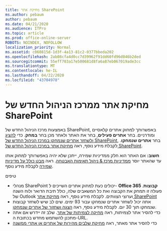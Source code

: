 ```yaml
---
title: מחיקת אתר SharePoint
ms.author: pebaum
author: pebaum
ms.date: 04/21/2020
ms.audience: ITPro
ms.topic: article
ms.prod: office-online-server
ROBOTS: NOINDEX, NOFOLLOW
localization_priority: Normal
ms.assetid: c060815d-1d3f-4a13-81c2-0377bbeda202
ms.openlocfilehash: 2ab08cfa4d0cc7d39962f91dd60fd96d046b2ded
ms.sourcegitcommit: 55eff703a17e500681d8fa6a87eb067019ade3cc
ms.translationtype: MT
ms.contentlocale: he-IL
ms.lasthandoff: 04/22/2020
ms.locfileid: "43704978"
---
```

# <a name="delete-a-site-from-the-new-sharepoint-admin-center"></a>מחיקת אתר ממרכז הניהול החדש של SharePoint

באמצעות מרכז הניהול החדש של SharePoint, באפשרותך למחוק אתרים קלאסיים ומודרניים. בחר **אתרים פעילים**, בחר את האתר ולאחר מכן בחר **במחק**. כדי [להציג ולשחזר אתרים שנמחקו במרכז הניהול החדש של SharePoint](https://docs.microsoft.com/sharepoint/view-and-restore-deleted-sites-in-new-admin-center), בחר **אתרים שנמחקו**. לקבלת מידע נוסף, ראה [מחיקת אתר במרכז הניהול החדש של SharePoint](https://docs.microsoft.com/sharepoint/delete-site-collection#delete-a-site-in-the-new-sharepoint-admin-center).

**חשוב:** אם האתר הוא חלק ממדיניות שמירה, ייתכן שלא יהיה באפשרותך למחוק אותו עד שהאתר יוסר [ממדיניות מרכז &amp; ניהול תאימות האבטחה](https://protection.office.com/?rfr=AdminCenter#/homepage). ראה [מבט כולל על מדיניות שמירה](https://docs.microsoft.com/office365/securitycompliance/retention-policies#content-in-onedrive-accounts-and-sharepoint-sites) לקבלת מידע נוסף. 

טיפים
- מנהלי SharePoint יכולים כעת למחוק אתרים השייכים ל- **Office 365 קבוצות**. פעולה זו תמחק את הקבוצה ואת כל המשאבים שלה, כולל תיבת הדואר ולוח השנה של Outlook וערוצי הצוותים. לקבלת מידע נוסף, ראה [מחיקת אתר SharePoint](https://docs.microsoft.com/sharepoint/manage-sites-in-new-admin-center#delete-a-site)
- אתה יכול לשחזר אתרים שנמחקו עבור 93 ימים. שים לב שיש לשחזר קבוצות שנמחקו תוך 30 יום. לקבלת מידע נוסף, ראה [הצגה ושחזור של אתרים שנמחקו](https://docs.microsoft.com/sharepoint/view-and-restore-deleted-sites-in-new-admin-center).
- כדי להסיר אתר לצמיתות, ראה [מחיקה לצמיתות של אתר](https://docs.microsoft.com/sharepoint/delete-site-collection#permanently-delete-a-site). שלב זה יידרש אם אתה מתכנן להשתמש מחדש בכתובת ה-URL. 
- כדי להסיר אתר מאתר, ראה [מחיקת שלבים מהירות של אתרים או אתרי ממשנה](https://support.office.com/article/Delete-a-SharePoint-site-or-subsite-bc37b743-0cef-475e-9a8c-8fc4d40179fb#__bkmkshortcut)
